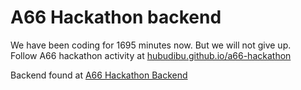 # A66 Hackathon backend

We have been coding for 1695 minutes now. But we will not give up.   
Follow A66 hackathon activity at [hubudibu.github.io/a66-hackathon](https://hubudibu.github.io/a66-hackathon/)


Backend found at [A66 Hackathon Backend](https://github.com/gex/a66-hackathon-backend)
